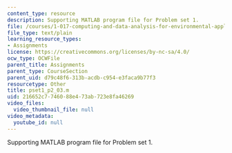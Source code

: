 ```yaml
---
content_type: resource
description: Supporting MATLAB program file for Problem set 1.
file: /courses/1-017-computing-and-data-analysis-for-environmental-applications-fall-2003/216652c7746088e473ab723e8fa46269_pset1_p2_03.m
file_type: text/plain
learning_resource_types:
- Assignments
license: https://creativecommons.org/licenses/by-nc-sa/4.0/
ocw_type: OCWFile
parent_title: Assignments
parent_type: CourseSection
parent_uid: d79c48f6-313b-acdb-c954-e3faca9b77f3
resourcetype: Other
title: pset1_p2_03.m
uid: 216652c7-7460-88e4-73ab-723e8fa46269
video_files:
  video_thumbnail_file: null
video_metadata:
  youtube_id: null
---
```

Supporting MATLAB program file for Problem set 1.